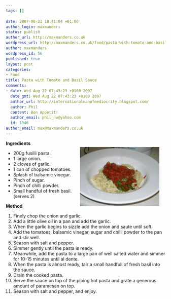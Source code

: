 ```yaml
--- 
tags: []

date: 2007-08-21 18:41:04 +01:00
author_login: maxmanders
status: publish
author_url: http://maxmanders.co.uk
wordpress_url: http://maxmanders.co.uk/food/pasta-with-tomato-and-basil-sauce/
author: maxmanders
wordpress_id: 56
published: true
layout: post
categories: 
- Food
title: Pasta with Tomato and Basil Sauce
comments: 
- date: Wed Aug 22 07:43:23 +0100 2007
  date_gmt: Wed Aug 22 07:43:23 +0100 2007
  author_url: http://internationalmanofmediocrity.blogspot.com/
  author: Phil
  content: Bon Appetit!
  author_email: phil_nw@yahoo.com
  id: 1346
author_email: max@maxmanders.co.uk
---
```

<img src="/media/dscn0977.JPG" title="Pasta with Tomato and Basil Sauce" alt="Pasta with Tomato and Basil Sauce" align="right" hspace="20" vspace="20" width="250" /><strong>Ingredients</strong>
<ul id="ingredients">
<li class="ingredient">200g fusilli pasta.</li>
<li class="ingredient">1 large onion.</li>
<li class="ingredient">2 cloves of garlic.</li>
<li class="ingredient">1 can of chopped tomatoes.</li>
<li class="ingredient">Splash of balsamic vinegar.</li>
<li class="ingredient">Pinch of sugar.</li>
<li class="ingredient">Pinch of chilli powder.</li>
<li class="ingredient">Small handful of fresh basil.
(serves 2)</li>
</ul>
<strong>Method</strong>
<ol>
<li class="method">Finely chop the onion and garlic.</li>
<li class="method">Add a little olive oil in a pan and add the garlic.</li>
<li class="method">When the garlic begins to sizzle add the onion and saute until soft.</li>
<li class="method">Add the tomatoes, balasmic vinegar, sugar and chilli powder to the pan and stir well.</li>
<li class="method">Season with salt and pepper.</li>
<li class="method">Simmer gently until the pasta is ready.</li>
<li class="method">Meanwhile, add the pasta to a large pan of well salted water and simmer for 10-15 minutes until al dente.</li>
<li class="method">When the pasta is almost ready, tair a small handfull of fresh basil into the sauce.</li>
<li class="method">Drain the cooked pasta.</li>
<li class="method">Serve the sauce on top of the piping hot pasta and grate a generous amount of paramesan on top.</li>
<li class="method">Season with salt and pepper, and enjoy.</li>
</ol>
